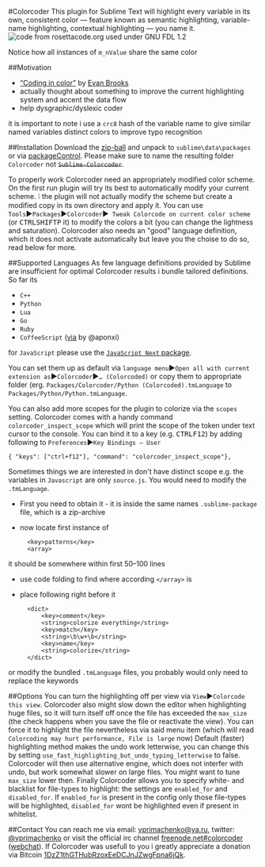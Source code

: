 #Colorcoder
This plugin for Sublime Text will highlight every variable in its own, consistent color — feature known as semantic highlighting, variable-name highlighting, contextual highlighting — you name it.
![code from rosettacode.org used under GNU FDL 1.2](https://dl.dropboxusercontent.com/u/14672987/site/colorcoder/colorcoder.png)

Notice how all instances of `m_nValue` share the same color

##Motivation
 - [“Coding in color”](https://medium.com/p/3a6db2743a1e/) by [Evan Brooks](https://medium.com/@evnbr)
 - actually thought about something to improve the current highlighting system and accent the data flow
 - help dysgraphic/dyslexic coder

it is important to note i use a `crc8` hash of the variable name to give similar named variables distinct colors to improve typo recognition

##Installation
Download the [zip-ball](https://github.com/vprimachenko/Sublime-Colorcoder/archive/master.zip) and unpack to `sublime\data\packages` or via [packageControl](https://sublime.wbond.net/). Please make sure to name the resulting folder `Colorcoder` not ~~`Sublime-Colorcoder`~~.

To properly work Colorcoder need an appropriately modified color scheme. On the first run plugin will try its best to automatically modify your current scheme. :grey_exclamation: the plugin will not actually modify the scheme but create a modified copy in its own directory and apply it. 
You can use `Tools`▶`Packages`▶`Colorcoder`▶` Tweak Colorcode on current color scheme` (or <kbd>CTRL</kbd><kbd>SHIFT</kbd><kbd>P</kbd> it) to modify the colors a bit (you can change the lightness and saturation).
Colorcoder also needs an "good" language definition, which it does not activate automatically but leave you the choise to do so, read below for more.

##Supported Languages
As few language definitions provided by Sublime are insufficient for optimal Colorcoder results i bundle tailored definitions. So far its

 - `C++`
 - `Python`
 - `Lua`
 - `Go`
 - `Ruby`
 - `CoffeeScript` ([via](https://github.com/aponxi/sublime-better-coffeescript/blob/master/CoffeeScript.tmLanguage) by @aponxi)

for `JavaScript` please use the [`JavaScript Next` package](https://github.com/Benvie/JavaScriptNext.tmLanguage).

You can set them up as default via `language menu`▶`Open all with current extension as`▶`Colorcoder`▶`… (Colorcoded)` or copy them to appropriate folder (erg. `Packages/Colorcoder/Python (Colorcoded).tmLanguage` to `Packages/Python/Python.tmLanguage`.

 You can also add more scopes for the plugin to colorize via the `scopes` setting. Colorcoder comes with a handy command `colorcoder_inspect_scope` which will print the scope of the token under text cursor to the console. You can bind it to a key (e.g. <kbd>CTRL</kbd><kbd>F12</kbd>) by adding following to `Preferences`▶`Key Bindings – User`

	{ "keys": ["ctrl+f12"], "command": "colorcoder_inspect_scope"},

Sometimes things we are interested in don't have distinct scope e.g. the variables in `Javascript` are only `source.js`. You would need to modify the `.tmLanguage`.

- First you need to obtain it - it is inside the same names `.sublime-package` file, which is a zip-archive
- now locate first instance of

		<key>patterns</key>
		<array>

it should be somewhere within first 50–100 lines
- use code folding to find where according `</array>` is
- place following right before it

		<dict>
			<key>comment</key>
			<string>colorize everything</string>
			<key>match</key>
			<string>\b\w+\b</string>
			<key>name</key>
			<string>colorize</string>
		</dict>

or modify the bundled `.tmLanguage` files, you probably would only need to replace the keywords

##Options
You can turn the highlighting off per view via `View`▶`Colorcode this view`.
Colorcoder also might slow down the editor when highlighting huge files, so it will turn itself off once the file has exceeded the `max_size` (the check happens when you save the file or reactivate the view). You can force it to highlight the file nevertheless via said menu item (which will read `Colorcoding may hurt performance, File is large` now)
Default (faster) highlighting method makes the undo work letterwise, you can change this by setting `use_fast_highlighting_but_undo_typing_letterwise` to false. Colorcoder will then use alternative engine, which does not interfer with undo, but work somewhat slower on large files. You might want to tune `max_size` lower then.
Finally Colorcoder allows you to specify white- and blacklist for file-types to highlight: the settings are `enabled_for` and `disabled_for`. If `enabled_for` is present in the config only those file-types will be highlighted, `disabled_for` wont be highlighted even if present in whitelist.

##Contact
You can reach me via email: [vprimachenko@ya.ru](mailto:vprimachenko@ya.ru), twitter: [@vprimachenko](https://twitter.com/vprimachenko) or visit the official irc channel [freenode.net#colorcoder](irc://irc.freenode.net/colorcoder) ([webchat](http://webchat.freenode.net/?channels=colorcoder)). If Colorcoder was usefull to you i greatly appreciate a donation via Bitcoin [1DzZ1thGTHubRzoxEeDCJnJZwgFpna6jQk](bitcoin:1DzZ1thGTHubRzoxEeDCJnJZwgFpna6jQk).
